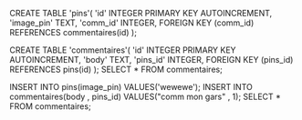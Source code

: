 CREATE TABLE 'pins'(
  'id' INTEGER PRIMARY KEY AUTOINCREMENT,
  'image_pin' TEXT,
   'comm_id' INTEGER,
  FOREIGN KEY (comm_id) REFERENCES commentaires(id)
  );

CREATE TABLE 'commentaires'(
  'id' INTEGER PRIMARY KEY AUTOINCREMENT,
  'body' TEXT,
  'pins_id' INTEGER,
  FOREIGN KEY (pins_id) REFERENCES pins(id) 
);
SELECT * FROM commentaires;

INSERT INTO pins(image_pin) VALUES('wewewe');
INSERT INTO commentaires(body , pins_id) VALUES("comm mon gars" , 1);
SELECT * FROM commentaires;